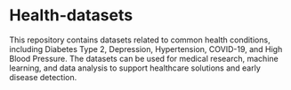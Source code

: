 # Health-datasets
This repository contains datasets related to common health conditions, including Diabetes Type 2, Depression, Hypertension, COVID-19, and High Blood Pressure. The datasets can be used for medical research, machine learning, and data analysis to support healthcare solutions and early disease detection.
